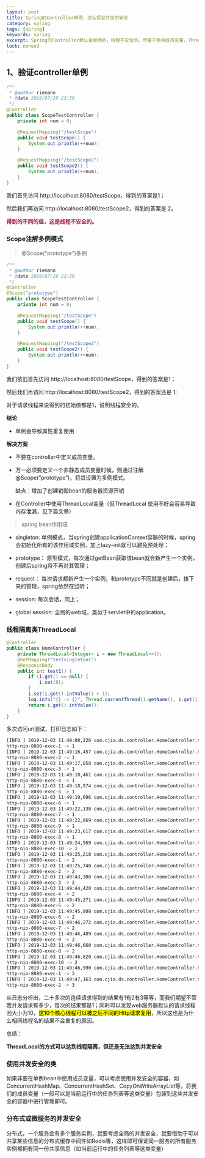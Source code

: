 ```yaml
---
layout: post
title: Spring的Controller单例，怎么保证并发的安全
category: spring
tags: [spring]
keywords: spring
excerpt: Spring的Controller默认是单例的，线程不安全的，尽量不使用成员变量，ThreadLocal成员变量，Request请求会复用线程池里线程，所以也不能达到请求并发安全，使用ConcurrentHashMap等并发安全类，微服务的并发安全考虑使用可共享信息的分布式缓存中间件如Redis
lock: noneed
---
```


## 1、验证controller单例

```java
/**
 * @author riemann
 * @date 2019/07/29 22:56
 */
@Controller
public class ScopeTestController {
    private int num = 0;

    @RequestMapping("/testScope")
    public void testScope() {
        System.out.println(++num);
    }

    @RequestMapping("/testScope2")
    public void testScope2() {
        System.out.println(++num);
    }
}
```

我们首先访问 http://localhost:8080/testScope，得到的答案是1；

然后我们再访问 http://localhost:8080/testScope2，得到的答案是 2。

<strong style="color:rgb(171, 25, 66)">得到的不同的值，这是线程不安全的。</strong>

### Scope注解多例模式

> @Scope("prototype")多例

```java
/**
 * @author riemann
 * @date 2019/07/29 22:56
 */
@Controller
@Scope("prototype")
public class ScopeTestController {
    private int num = 0;

    @RequestMapping("/testScope")
    public void testScope() {
        System.out.println(++num);
    }

    @RequestMapping("/testScope2")
    public void testScope2() {
        System.out.println(++num);
    }
}
```

我们依旧首先访问 http://localhost:8080/testScope，得到的答案是1；

然后我们再访问 http://localhost:8080/testScope2，得到的答案还是 1;

对于请求线程来说得到的初始值都是1，说明线程安全的。

**结论**

- 单例会导致属性重复使用

**解决方案**

- 不要在controller中定义成员变量。

- 万一必须要定义一个非静态成员变量时候，则通过注解@Scope(“prototype”)，将其设置为多例模式。

  缺点：增加了创建销毁bean的服务器资源开销

- 在Controller中使用ThreadLocal变量（但ThreadLocal 使用不好会容易导致内存泄漏，见下篇文章）

> spring bean作用域

- singleton: 单例模式，当spring创建applicationContext容器的时候，spring会初始化所有的该作用域实例，加上lazy-init就可以避免预处理；

- prototype： 原型模式，每次通过getBean获取该bean就会新产生一个实例，创建后spring将不再对其管理；

- request： 每次请求都新产生一个实例，和prototype不同就是创建后，接下来的管理，spring依然在监听；

- session: 每次会话，同上；

- global session: 全局的web域，类似于servlet中的application。

### 线程隔离类ThreadLocal

```java
@Controller
public class HomeController {
    private ThreadLocal<Integer> i = new ThreadLocal<>();
    @GetMapping("testsingleton1")
    @ResponseBody
    public int test1() {
        if (i.get() == null) {
            i.set(0);
        }
        i.set(i.get().intValue() + 1);
        log.info("{} -> {}", Thread.currentThread().getName(), i.get());
        return i.get().intValue();
    }
}
```

多次访问url测试，打印日志如下：

```sh
[INFO ] 2019-12-03 11:49:08,226 com.cjia.ds.controller.HomeController.test1(HomeController.java:50)
http-nio-8080-exec-1 -> 1
[INFO ] 2019-12-03 11:49:16,457 com.cjia.ds.controller.HomeController.test1(HomeController.java:50)
http-nio-8080-exec-2 -> 1
[INFO ] 2019-12-03 11:49:17,858 com.cjia.ds.controller.HomeController.test1(HomeController.java:50)
http-nio-8080-exec-3 -> 1
[INFO ] 2019-12-03 11:49:18,461 com.cjia.ds.controller.HomeController.test1(HomeController.java:50)
http-nio-8080-exec-4 -> 1
[INFO ] 2019-12-03 11:49:18,974 com.cjia.ds.controller.HomeController.test1(HomeController.java:50)
http-nio-8080-exec-5 -> 1
[INFO ] 2019-12-03 11:49:19,696 com.cjia.ds.controller.HomeController.test1(HomeController.java:50)
http-nio-8080-exec-6 -> 1
[INFO ] 2019-12-03 11:49:22,138 com.cjia.ds.controller.HomeController.test1(HomeController.java:50)
http-nio-8080-exec-7 -> 1
[INFO ] 2019-12-03 11:49:22,869 com.cjia.ds.controller.HomeController.test1(HomeController.java:50)
http-nio-8080-exec-9 -> 1
[INFO ] 2019-12-03 11:49:23,617 com.cjia.ds.controller.HomeController.test1(HomeController.java:50)
http-nio-8080-exec-8 -> 1
[INFO ] 2019-12-03 11:49:24,569 com.cjia.ds.controller.HomeController.test1(HomeController.java:50)
http-nio-8080-exec-10 -> 1
[INFO ] 2019-12-03 11:49:25,218 com.cjia.ds.controller.HomeController.test1(HomeController.java:50)
http-nio-8080-exec-1 -> 2
[INFO ] 2019-12-03 11:49:25,740 com.cjia.ds.controller.HomeController.test1(HomeController.java:50)
http-nio-8080-exec-2 -> 2
[INFO ] 2019-12-03 11:49:43,308 com.cjia.ds.controller.HomeController.test1(HomeController.java:50)
http-nio-8080-exec-3 -> 2
[INFO ] 2019-12-03 11:49:44,420 com.cjia.ds.controller.HomeController.test1(HomeController.java:50)
http-nio-8080-exec-4 -> 2
[INFO ] 2019-12-03 11:49:45,271 com.cjia.ds.controller.HomeController.test1(HomeController.java:50)
http-nio-8080-exec-5 -> 2
[INFO ] 2019-12-03 11:49:45,808 com.cjia.ds.controller.HomeController.test1(HomeController.java:50)
http-nio-8080-exec-6 -> 2
[INFO ] 2019-12-03 11:49:46,272 com.cjia.ds.controller.HomeController.test1(HomeController.java:50)
http-nio-8080-exec-7 -> 2
[INFO ] 2019-12-03 11:49:46,489 com.cjia.ds.controller.HomeController.test1(HomeController.java:50)
http-nio-8080-exec-9 -> 2
[INFO ] 2019-12-03 11:49:46,660 com.cjia.ds.controller.HomeController.test1(HomeController.java:50)
http-nio-8080-exec-8 -> 2
[INFO ] 2019-12-03 11:49:46,820 com.cjia.ds.controller.HomeController.test1(HomeController.java:50)
http-nio-8080-exec-10 -> 2
[INFO ] 2019-12-03 11:49:46,990 com.cjia.ds.controller.HomeController.test1(HomeController.java:50)
http-nio-8080-exec-1 -> 3
[INFO ] 2019-12-03 11:49:47,163 com.cjia.ds.controller.HomeController.test1(HomeController.java:50)
http-nio-8080-exec-2 -> 3
```

从日志分析出，二十多次的连续请求得到的结果有1有2有3等等，而我们期望不管我并发请求有多少，每次的结果都是1；同时可以发现web服务器默认的请求线程池大小为10，<mark>这10个核心线程可以被之后不同的Http请求复用</mark>，所以这也是为什么相同线程名的结果不会重复的原因。

总结：

**ThreadLocal的方式可以达到线程隔离，但还是无法达到并发安全**

### 使用并发安全的类

如果非要在单例bean中使用成员变量，可以考虑使用并发安全的容器，如ConcurrentHashMap、ConcurrentHashSet、CopyOnWriteArrayList等，将我们的成员变量（一般可以是当前运行中的任务列表等这类变量）包装到这些并发安全的容器中进行管理即可。

### 分布式或微服务的并发安全

分布式，一个服务会有多个服务实例，就要考虑全局的并发安全，就要借助于可以共享某些信息的分布式缓存中间件如Redis等，这样即可保证同一服务的所有服务实例都拥有同一份共享信息（如当前运行中的任务列表等这类变量）